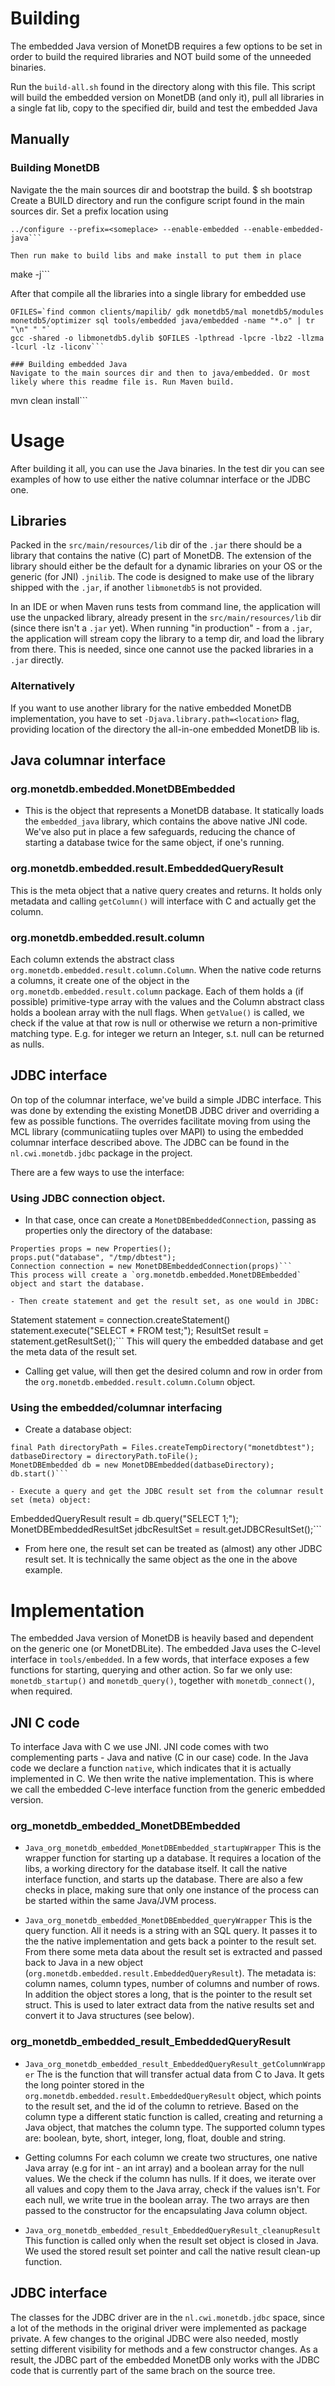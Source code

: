 # Building
The embedded Java version of MonetDB requires a few options to be set in order to build the required libraries and NOT build some of the unneeded binaries.

Run the `build-all.sh` found in the directory along with this file. This script will build the embedded version on MonetDB (and only it), pull all libraries in a single fat lib, copy to the specified dir, build and test the embedded Java

## Manually
### Building MonetDB
Navigate the the main sources dir and bootstrap the build.
$ sh bootstrap
Create a BUILD directory and run the configure script found in the main sources dir. Set a prefix location using
```
../configure --prefix=<someplace> --enable-embedded --enable-embedded-java```

Then run make to build libs and make install to put them in place
```
make -j```

After that compile all the libraries into a single library for embedded use
```
OFILES=`find common clients/mapilib/ gdk monetdb5/mal monetdb5/modules monetdb5/optimizer sql tools/embedded java/embedded -name "*.o" | tr "\n" " "`
gcc -shared -o libmonetdb5.dylib $OFILES -lpthread -lpcre -lbz2 -llzma -lcurl -lz -liconv```

### Building embedded Java
Navigate to the main sources dir and then to java/embedded. Or most likely where this readme file is. Run Maven build.
```
mvn clean install```

# Usage
After building it all, you can use the Java binaries. In the test dir you can see examples of how to use either the native columnar interface or the JDBC one.

## Libraries
Packed in the `src/main/resources/lib` dir of the `.jar` there should be a library that contains the native (C) part of MonetDB. The extension of the library should either be the default for a dynamic libraries on your OS or the generic (for JNI) `.jnilib`. The code is designed to make use of the library shipped with the `.jar`, if another `libmonetdb5` is not provided.

In an IDE or when Maven runs tests from command line, the application will use the unpacked library, already present in the `src/main/resources/lib` dir (since there isn't a `.jar` yet). When running "in production" - from a `.jar`, the application will stream copy the library to a temp dir, and load the library from there. This is needed, since one cannot use the packed libraries in a `.jar` directly.

### Alternatively
If you want to use another library for the native embedded MonetDB implementation, you have to set `-Djava.library.path=<location>` flag, providing location of the directory the all-in-one embedded MonetDB lib is.

## Java columnar interface
### org.monetdb.embedded.MonetDBEmbedded
- This is the object that represents a MonetDB database. It statically loads the `embedded_java` library, which contains the above native JNI code. We've also put in place a few safeguards, reducing the chance of starting a database twice for the same object, if one's running.

### org.monetdb.embedded.result.EmbeddedQueryResult
This is the meta object that a native query creates and returns. It holds only metadata and calling `getColumn()` will interface with C and actually get the column.

### org.monetdb.embedded.result.column
Each column extends the abstract class `org.monetdb.embedded.result.column.Column`. When the native code returns a columns, it create one of the object in the `org.monetdb.embedded.result.column` package. Each of them holds a (if possible) primitive-type array with the values and the Column abstract class holds a boolean array with the null flags. When `getValue()` is called, we check if the value at that row is null or otherwise we return a non-primitive matching type. E.g. for integer we return an Integer, s.t. null can be returned as nulls.

## JDBC interface
On top of the columnar interface, we've build a simple JDBC interface. This was done by extending the existing MonetDB JDBC driver and overriding a few as possible functions. The overrides facilitate moving from using the MCL library (communicatiing tuples over MAPI) to using the embedded columnar interface described above. The JDBC can be found in the `nl.cwi.monetdb.jdbc` package in the project.

There are a few ways to use the interface:
### Using JDBC connection object.
- In that case, once can create a `MonetDBEmbeddedConnection`, passing as properties only the directory of the database:
```
Properties props = new Properties();
props.put("database", "/tmp/dbtest");
Connection connection = new MonetDBEmbeddedConnection(props)```
This process will create a `org.monetdb.embedded.MonetDBEmbedded` object and start the database.

- Then create statement and get the result set, as one would in JDBC:
```
Statement statement = connection.createStatement()
statement.execute("SELECT * FROM test;");
ResultSet result = statement.getResultSet();```
This will query the embedded database and get the meta data of the result set.
- Calling get value, will then get the desired column and row in order from the `org.monetdb.embedded.result.column.Column` object.

### Using the embedded/columnar interfacing
- Create a database object:
```
final Path directoryPath = Files.createTempDirectory("monetdbtest");
datbaseDirectory = directoryPath.toFile();
MonetDBEmbedded db = new MonetDBEmbedded(datbaseDirectory);
db.start()```

- Execute a query and get the JDBC result set from the columnar result set (meta) object:
```
EmbeddedQueryResult result = db.query("SELECT 1;");
MonetDBEmbeddedResultSet jdbcResultSet = result.getJDBCResultSet();```

- From here one, the result set can be treated as (almost) any other JDBC result set. It is technically the same object as the one in the above example.

# Implementation
The embedded Java version of MonetDB is heavily based and dependent on the generic one (or MonetDBLite). The embedded Java uses the C-level interface in `tools/embedded`. In a few words, that interface exposes a few functions for starting, querying and other action. So far we only use: `monetdb_startup()` and `monetdb_query()`, together with `monetdb_connect()`, when required.

## JNI C code
To interface Java with C we use JNI. JNI code comes with two complementing parts - Java and native (C in our case) code. In the Java code we declare a function `native`, which indicates that it is actually implemented in C. We then write the native implementation. This is where we call the embedded C-leve interface function from the generic embedded version.

### org_monetdb_embedded_MonetDBEmbedded
- `Java_org_monetdb_embedded_MonetDBEmbedded_startupWrapper`
This is the wrapper function for starting up a database. It requires a location of the libs, a working directory for the database itself. It call the native interface function, and starts up the database. There are also a few checks in place, making sure that only one instance of the process can be started within the same Java/JVM process.

- `Java_org_monetdb_embedded_MonetDBEmbedded_queryWrapper`
This is the query function. All it needs is a string with an SQL query. It passes it to the the native implementation and gets back a pointer to the result set. From there some meta data about the result set is extracted and passed back to Java in a new object (`org.monetdb.embedded.result.EmbeddedQueryResult`). The metadata is: column names, column types, number of columns and number of rows. In addition the object stores a long, that is the pointer to the result set struct. This is used to later extract data from the native results set and convert it to Java structures (see below).

### org_monetdb_embedded_result_EmbeddedQueryResult
- `Java_org_monetdb_embedded_result_EmbeddedQueryResult_getColumnWrapper`
The is the function that will transfer actual data from C to Java. It gets the long pointer stored in the `org.monetdb.embedded.result.EmbeddedQueryResult` object, which points to the result set, and the id of the column to retrieve. Based on the column type a different static function is called, creating and returning a Java object, that matches the column type. The supported column types are: boolean, byte, short, integer, long, float, double and string.

- Getting columns
For each column we create two structures, one native Java array (e.g for int - an int array) and a boolean array for the null values. We the check if the column has nulls. If it does, we iterate over all values and copy them to the Java array, check if the values isn't. For each null, we write true in the boolean array. The two arrays are then passed to the constructor for the encapsulating Java column object.

- `Java_org_monetdb_embedded_result_EmbeddedQueryResult_cleanupResult`
This function is called only when the result set object is closed in Java. We used the stored result set pointer and call the native result clean-up function.

## JDBC interface
The classes for the JDBC driver are in the `nl.cwi.monetdb.jdbc` space, since a lot of the methods in the original driver were implemented as package private. A few changes to the original JDBC were also needed, mostly setting different visibility for methods and a few constructor changes. As a result, the JDBC part of the embedded MonetDB only works with the JDBC code that is currently part of the same brach on the source tree.
